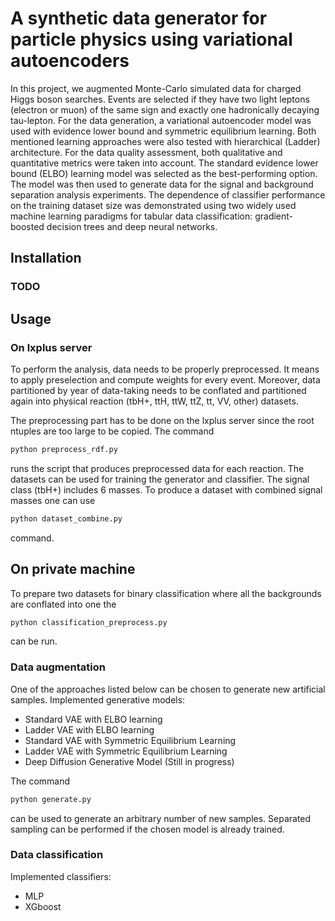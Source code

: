 # A synthetic data generator for particle physics using variational autoencoders
  In this project, we augmented Monte-Carlo simulated data for charged Higgs boson searches. Events are selected if they have two light leptons (electron or muon) of the same sign and exactly one hadronically decaying tau-lepton. For the data generation, a variational autoencoder model was used with evidence lower bound and symmetric equilibrium learning. Both mentioned learning approaches were also tested with hierarchical (Ladder) architecture. For the data quality assessment, both qualitative and quantitative metrics were taken into account. The standard evidence lower bound (ELBO) learning model was selected as the best-performing option. The model was then used to generate data for the signal and background separation analysis experiments. The dependence of classifier performance on the training dataset size was demonstrated using two widely used machine learning paradigms for tabular data classification: gradient-boosted decision trees and deep neural networks.


## Installation
### TODO


## Usage
### On lxplus server
  To perform the analysis, data needs to be properly preprocessed. It means to apply preselection and compute weights for every event. Moreover, data partitioned by year of data-taking needs to be conflated and partitioned again into physical reaction (tbH+, ttH, ttW, ttZ, tt, VV, other) datasets.     

The preprocessing part has to be done on the lxplus server since the root ntuples are too large to be copied. The command
```python
python preprocess_rdf.py
```
runs the script that produces preprocessed data for each reaction. The datasets can be used for training the generator and classifier. The signal class (tbH+) includes 6 masses. To produce a dataset with combined signal masses one can use
```python
python dataset_combine.py
```
command.

## On private machine
To prepare two datasets for binary classification where all the backgrounds are conflated into one the 
```python
python classification_preprocess.py
```
can be run.

### Data augmentation
One of the approaches listed below can be chosen to generate new artificial samples.
Implemented generative models:
  -  Standard VAE with ELBO learning
  -  Ladder VAE with ELBO learning
  -  Standard VAE with Symmetric Equilibrium Learning
  -  Ladder VAE with Symmetric Equilibrium Learning
  -  Deep Diffusion Generative Model (Still in progress) 

The command
```python
python generate.py
```
can be used to generate an arbitrary number of new samples. Separated sampling can be performed if the chosen model is already trained. 
### Data classification
Implemented classifiers:
 - MLP
 - XGboost

